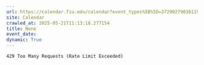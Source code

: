 ```yaml
---
url: https://calendar.fiu.edu/calendar?event_types%5B%5D=37290279036119%2F
site: Calendar
crawled_at: 2025-05-21T11:13:18.277154
title: None
event_date: 
dynamic: True
---
```


```
429 Too Many Requests (Rate Limit Exceeded)

```

